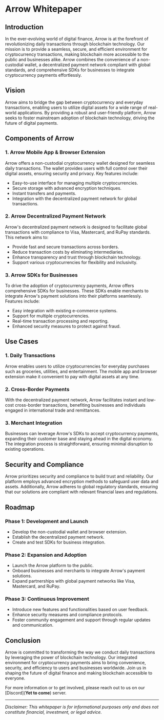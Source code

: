 # Arrow Whitepaper

## Introduction

In the ever-evolving world of digital finance, Arrow is at the forefront of revolutionizing daily transactions through blockchain technology. Our mission is to provide a seamless, secure, and efficient environment for cryptocurrency transactions, making blockchain more accessible to the public and businesses alike. Arrow combines the convenience of a non-custodial wallet, a decentralized payment network compliant with global standards, and comprehensive SDKs for businesses to integrate cryptocurrency payments effortlessly.

## Vision

Arrow aims to bridge the gap between cryptocurrency and everyday transactions, enabling users to utilize digital assets for a wide range of real-world applications. By providing a robust and user-friendly platform, Arrow seeks to foster mainstream adoption of blockchain technology, driving the future of digital payments.

## Components of Arrow

### 1. Arrow Mobile App & Browser Extension

Arrow offers a non-custodial cryptocurrency wallet designed for seamless daily transactions. The wallet provides users with full control over their digital assets, ensuring security and privacy. Key features include:

- Easy-to-use interface for managing multiple cryptocurrencies.
- Secure storage with advanced encryption techniques.
- Instant transfers and payments.
- Integration with the decentralized payment network for global transactions.

### 2. Arrow Decentralized Payment Network

Arrow's decentralized payment network is designed to facilitate global transactions with compliance to Visa, Mastercard, and RuPay standards. This network aims to:

- Provide fast and secure transactions across borders.
- Reduce transaction costs by eliminating intermediaries.
- Enhance transparency and trust through blockchain technology.
- Support various cryptocurrencies for flexibility and inclusivity.

### 3. Arrow SDKs for Businesses

To drive the adoption of cryptocurrency payments, Arrow offers comprehensive SDKs for businesses. These SDKs enable merchants to integrate Arrow's payment solutions into their platforms seamlessly. Features include:

- Easy integration with existing e-commerce systems.
- Support for multiple cryptocurrencies.
- Real-time transaction processing and reporting.
- Enhanced security measures to protect against fraud.

## Use Cases

### 1. Daily Transactions

Arrow enables users to utilize cryptocurrencies for everyday purchases such as groceries, utilities, and entertainment. The mobile app and browser extension make it convenient to pay with digital assets at any time.

### 2. Cross-Border Payments

With the decentralized payment network, Arrow facilitates instant and low-cost cross-border transactions, benefiting businesses and individuals engaged in international trade and remittances.

### 3. Merchant Integration

Businesses can leverage Arrow's SDKs to accept cryptocurrency payments, expanding their customer base and staying ahead in the digital economy. The integration process is straightforward, ensuring minimal disruption to existing operations.

## Security and Compliance

Arrow prioritizes security and compliance to build trust and reliability. Our platform employs advanced encryption methods to safeguard user data and assets. Additionally, Arrow adheres to global regulatory standards, ensuring that our solutions are compliant with relevant financial laws and regulations.

## Roadmap

### Phase 1: Development and Launch

- Develop the non-custodial wallet and browser extension.
- Establish the decentralized payment network.
- Create and test SDKs for business integration.

### Phase 2: Expansion and Adoption

- Launch the Arrow platform to the public.
- Onboard businesses and merchants to integrate Arrow's payment solutions.
- Expand partnerships with global payment networks like Visa, Mastercard, and RuPay.

### Phase 3: Continuous Improvement

- Introduce new features and functionalities based on user feedback.
- Enhance security measures and compliance protocols.
- Foster community engagement and support through regular updates and communication.

## Conclusion

Arrow is committed to transforming the way we conduct daily transactions by leveraging the power of blockchain technology. Our integrated environment for cryptocurrency payments aims to bring convenience, security, and efficiency to users and businesses worldwide. Join us in shaping the future of digital finance and making blockchain accessible to everyone.

For more information or to get involved, please reach out to us on our [Discord](**Yet to come**) server.

---

_Disclaimer: This whitepaper is for informational purposes only and does not constitute financial, investment, or legal advice._
